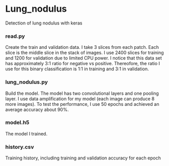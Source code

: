 # Lung_nodulus
Detection of lung nodulus with keras

### read.py 
Create the train and validation data. I take 3 slices from each patch. Each slice is the middle slice in the stack of images. I use 2400 slices for training and 1200 for validation due to limited CPU power. I notice that this data set has approximately 3:1 ratio for negative vs positive. Thereofore, the ratio I use for this binary classification is 1:1 in training and 3:1 in validation. 

### lung_nodulus.py
Build the model. The model has two convolutional layers and one pooling layer. I use data amplification for my model (each image can produce 8 more images). To test the performance, I use 50 epochs and achieved an average accuracy about 90%.

### model.h5
The model I trained.

### history.csv
Training history, including training and validation accuracy for each epoch
